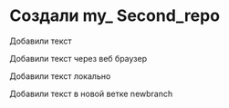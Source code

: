 ﻿# Создали my_ Second_repo

Добавили текст

Добавили текст через веб браузер

Добавили текст локально

Добавили текст в новой ветке newbranch
